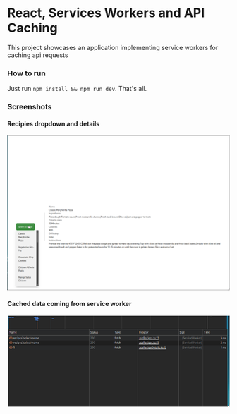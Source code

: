 # React, Services Workers and API Caching

This project showcases an application implementing service workers for caching api requests

### How to run

Just run `npm install && npm run dev`. That's all.

### Screenshots

#### Recipies dropdown and details

![Alt Text](screenshots/app.png)


#### Cached data coming from service worker
![Alt Text](screenshots/service-worker-cache.png)
